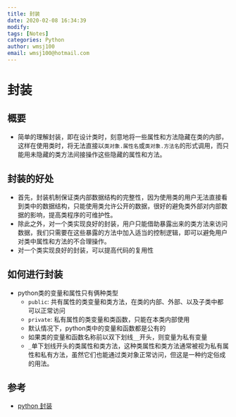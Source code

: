 ```yaml
---
title: 封装
date: 2020-02-08 16:34:39
modify: 
tags: [Notes]
categories: Python
author: wmsj100
email: wmsj100@hotmail.com
---
```


# 封装

## 概要

- 简单的理解封装，即在设计类时，刻意地将一些属性和方法隐藏在类的内部，这样在使用类时，将无法直接以`类对象.属性名`或`类对象.方法名`的形式调用，而只能用未隐藏的类方法间接操作这些隐藏的属性和方法。

## 封装的好处

- 首先，封装机制保证类内部数据结构的完整性，因为使用类的用户无法直接看到类中的数据结构，只能使用类允许公开的数据，很好的避免类外部对内部数据的影响，提高类程序的可维护性。
- 除此之外，对一个类实现良好的封装，用户只能借助暴露出来的类方法来访问数据，我们只需要在这些暴露的方法中加入适当的控制逻辑，即可以避免用户对类中属性和方法的不合理操作。
- 对一个类实现良好的封装，可以提高代码的复用性

## 如何进行封装

- python类的变量和属性只有俩种类型
	- `public`: 共有属性的类变量和类方法，在类的内部、外部、以及子类中都可以正常访问
	- `private`: 私有属性的类变量和类函数，只能在本类内部使用
	- 默认情况下，python类中的变量和函数都是公有的
	- 如果类的变量和函数名称前以双下划线`__`开头，则变量为私有变量
	- `_`单下划线开头的类属性和类方法，这种类属性和类方法通常被视为私有属性和私有方法，虽然它们也能通过类对象正常访问，但这是一种约定俗成的用法。

## 参考

- [python 封装](http://c.biancheng.net/view/2287.html)
